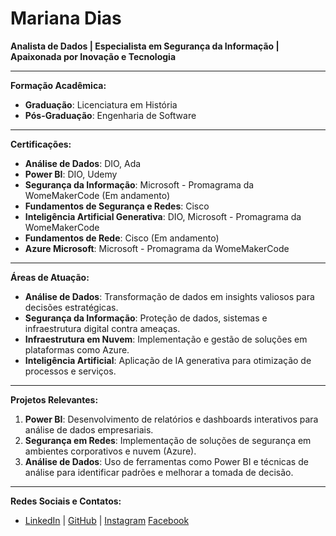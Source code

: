 # Mariana Dias
**Analista de Dados | Especialista em Segurança da Informação | Apaixonada por Inovação e Tecnologia**

---

**Formação Acadêmica:**

- **Graduação**: Licenciatura em História  
- **Pós-Graduação**: Engenharia de Software 

---

**Certificações:**  
- **Análise de Dados**: DIO, Ada  
- **Power BI**: DIO, Udemy  
- **Segurança da Informação**: Microsoft - Promagrama da WomeMakerCode (Em andamento)  
- **Fundamentos de Segurança e Redes**: Cisco  
- **Inteligência Artificial Generativa**: DIO, Microsoft - Promagrama da WomeMakerCode 
- **Fundamentos de Rede**: Cisco (Em andamento) 
- **Azure Microsoft**: Microsoft - Promagrama da WomeMakerCode

---

**Áreas de Atuação:**  
- **Análise de Dados**: Transformação de dados em insights valiosos para decisões estratégicas.  
- **Segurança da Informação**: Proteção de dados, sistemas e infraestrutura digital contra ameaças.  
- **Infraestrutura em Nuvem**: Implementação e gestão de soluções em plataformas como Azure.  
- **Inteligência Artificial**: Aplicação de IA generativa para otimização de processos e serviços.

---

**Projetos Relevantes:**  
1. **Power BI**: Desenvolvimento de relatórios e dashboards interativos para análise de dados empresariais.  
2. **Segurança em Redes**: Implementação de soluções de segurança em ambientes corporativos e nuvem (Azure).  
3. **Análise de Dados**: Uso de ferramentas como Power BI e técnicas de análise para identificar padrões e melhorar a tomada de decisão.

---

**Redes Sociais e Contatos:**  
- [LinkedIn](https://www.linkedin.com/in/mariana-dias-6183b5261/) | [GitHub](https://github.com/LabDevOps09/LabDevOps09) | [Instagram](https://www.instagram.com/08mdl/) [Facebook](https://www.facebook.com/mariana.limadias.1?mibextid=ZbWKwL) 
